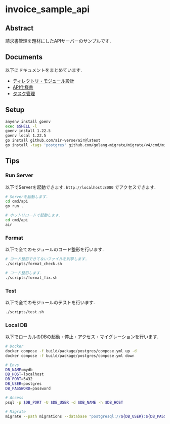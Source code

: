 # invoice_sample_api

## Abstract

請求書管理を題材にしたAPIサーバーのサンプルです.

## Documents

以下にドキュメントをまとめています.

- [ディレクトリ・モジュール設計](./docs/structure_design.md)
- [API仕様書](./docs/api.md)
- [タスク管理](./docs/tasks.md)

## Setup

```bash
anyenv install goenv
exec $SHELL -l
goenv install 1.22.5
goenv local 1.22.5
go install github.com/air-verse/air@latest
go install -tags 'postgres' github.com/golang-migrate/migrate/v4/cmd/migrate@latest
```

## Tips

### Run Server

以下でServerを起動できます. `http://localhost:8080` でアクセスできます.

```bash
# Serverを起動します.
cd cmd/api
go run .
```

```bash
# ホットリロードで起動します.
cd cmd/api
air
```

### Format

以下で全てのモジュールのコード整形を行います.

```bash
# コード整形できてないファイルを列挙します.
./scripts/format_check.sh

# コード整形します.
./scripts/format_fix.sh
```

### Test

以下で全てのモジュールのテストを行います.

```bash
./scripts/test.sh
```

### Local DB

以下でローカルのDBの起動・停止・アクセス・マイグレーションを行います.

```bash
# Docker
docker compose -f build/package/postgres/compose.yml up -d
docker compose -f build/package/postgres/compose.yml down

# Envs
DB_NAME=mydb
DB_HOST=localhost
DB_PORT=5432
DB_USER=postgres
DB_PASSWORD=password

# Access
psql -p $DB_PORT -U $DB_USER -d $DB_NAME -h $DB_HOST

# Migrate
migrate --path migrations --database "postgresql://${DB_USER}:${DB_PASSWORD}@${DB_HOST}:${DB_PORT}/${DB_NAME}?sslmode=disable" -verbose up
```
